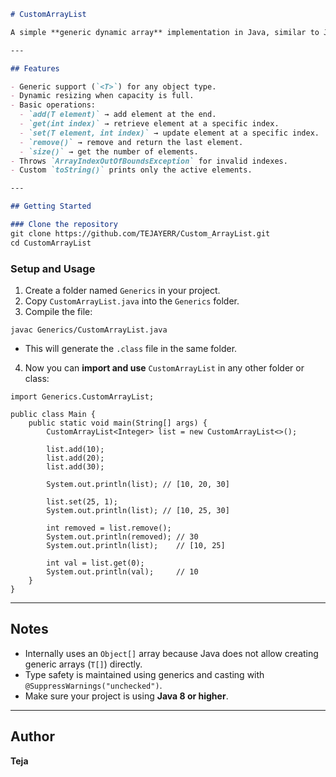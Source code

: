 ````markdown
# CustomArrayList

A simple **generic dynamic array** implementation in Java, similar to Java's `ArrayList<T>`.

---

## Features

- Generic support (`<T>`) for any object type.
- Dynamic resizing when capacity is full.
- Basic operations:
  - `add(T element)` → add element at the end.
  - `get(int index)` → retrieve element at a specific index.
  - `set(T element, int index)` → update element at a specific index.
  - `remove()` → remove and return the last element.
  - `size()` → get the number of elements.
- Throws `ArrayIndexOutOfBoundsException` for invalid indexes.
- Custom `toString()` prints only the active elements.

---

## Getting Started

### Clone the repository
git clone https://github.com/TEJAYERR/Custom_ArrayList.git
cd CustomArrayList
````

### Setup and Usage

1. Create a folder named `Generics` in your project.
2. Copy `CustomArrayList.java` into the `Generics` folder.
3. Compile the file:

```
javac Generics/CustomArrayList.java
```

* This will generate the `.class` file in the same folder.

4. Now you can **import and use** `CustomArrayList` in any other folder or class:

```
import Generics.CustomArrayList;

public class Main {
    public static void main(String[] args) {
        CustomArrayList<Integer> list = new CustomArrayList<>();

        list.add(10);
        list.add(20);
        list.add(30);

        System.out.println(list); // [10, 20, 30]

        list.set(25, 1);
        System.out.println(list); // [10, 25, 30]

        int removed = list.remove();
        System.out.println(removed); // 30
        System.out.println(list);    // [10, 25]

        int val = list.get(0);
        System.out.println(val);     // 10
    }
}
```

---

## Notes

* Internally uses an `Object[]` array because Java does not allow creating generic arrays (`T[]`) directly.
* Type safety is maintained using generics and casting with `@SuppressWarnings("unchecked")`.
* Make sure your project is using **Java 8 or higher**.

---

## Author

**Teja**
